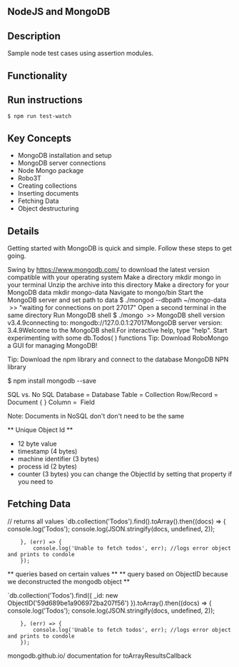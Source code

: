 ## NodeJS and MongoDB ##

## Description ##

Sample node test cases using assertion modules.

## Functionality ##

## Run instructions ##
` $ npm run test-watch `


## Key Concepts ## 

* MongoDB installation and setup
* MongoDB server connections
* Node Mongo package
* Robo3T 
* Creating collections
* Inserting documents
* Fetching Data
* Object destructuring

## Details ##
Getting started with MongoDB is quick and simple. Follow these steps to get going.

Swing by https://www.mongodb.com/ to download the latest version compatible with your operating system
Make a directory mkdir mongo in your terminal
Unzip the archive into this directory
Make a directory for your MongoDB data mkdir mongo-data
Navigate to mongo/bin
Start the MongoDB server and set path to data $ ./mongod --dbpath ~/mongo-data   >> "waiting for connections on port 27017"
Open a second terminal in the same directory
Run MongoDB shell $ ./mongo  >> MongoDB shell version v3.4.9connecting to: mongodb://127.0.0.1:27017MongoDB server version: 3.4.9Welcome to the MongoDB shell.For interactive help, type "help".
Start experimenting with some db.Todos( ) functions
Tip: Download RoboMongo a GUI for managing MongoDB!

Tip: Download the npm library and connect to the database MongoDB NPN library

$ npm install mongodb --save

SQL vs. No SQL
Database = Database
Table = Collection
Row/Record = Document { }
Column =  Field

Note: Documents in NoSQL don't don't need to be the same


** Unique Object Id **

- 12 byte value
- timestamp (4 bytes)
- machine identifier (3 bytes)
- process id (2 bytes)
- counter (3 bytes)
you can change the ObjectId by setting that property if you need to


## Fetching Data ##

// returns all values
        `db.collection('Todos').find().toArray().then((docs) => {
            console.log('Todos');
            console.log(JSON.stringify(docs, undefined, 2));

        }, (err) => {
            console.log('Unable to fetch todos', err); //logs error object and prints to condole
        });

** queries based on certain values **
** query based on ObjectID because we deconstructed the mongodb object **

 `db.collection('Todos').find({
            _id: new ObjectID('59d689be1a906972ba207f56') 
        }).toArray().then((docs) => {
            console.log('Todos');
            console.log(JSON.stringify(docs, undefined, 2));

        }, (err) => {
            console.log('Unable to fetch todos', err); //logs error object and prints to condole
        });

mongodb.github.io/ documentation for toArrayResultsCallback
